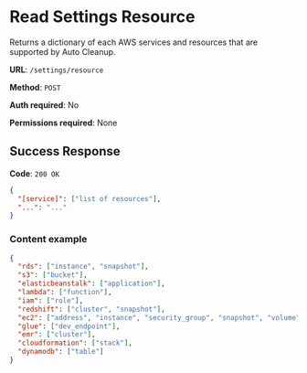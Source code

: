 # Read Settings Resource

Returns a dictionary of each AWS services and resources that are supported by Auto Cleanup.

**URL**: `/settings/resource`

**Method**: `POST`

**Auth required**: No

**Permissions required**: None

## Success Response

**Code**: `200 OK`

```json
{
  "[service]": ["list of resources"],
  "...": "..."
}
```

### Content example

```json
{
  "rds": ["instance", "snapshot"],
  "s3": ["bucket"],
  "elasticbeanstalk": ["application"],
  "lambda": ["function"],
  "iam": ["role"],
  "redshift": ["cluster", "snapshot"],
  "ec2": ["address", "instance", "security_group", "snapshot", "volume"],
  "glue": ["dev_endpoint"],
  "emr": ["cluster"],
  "cloudformation": ["stack"],
  "dynamodb": ["table"]
}
```
